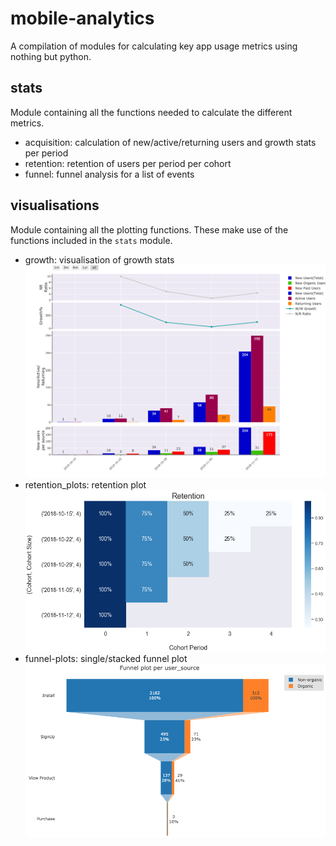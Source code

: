 # mobile-analytics
A compilation of modules for calculating key app usage metrics using nothing but python.
 
## stats
Module containing all the functions needed to calculate the different metrics.
* acquisition: calculation of new/active/returning users and growth stats per period
* retention: retention of users per period per cohort
* funnel: funnel analysis for a list of events

## visualisations
Module containing all the plotting functions. These make use of the functions included in the `stats` module.
* growth: visualisation of growth stats <img src="/static/growth.png" alt="" max-height="50%" max-width="50%">
* retention_plots: retention plot <img src="/static/retention.png" alt="">
* funnel-plots: single/stacked funnel plot <img src="/static/funnel.png" alt="">


